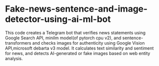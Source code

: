 # Fake-news-sentence-and-image-detector-using-ai-ml-bot
This code creates a Telegram bot that verifies news statements using Google Search API, minilm model(of pytorch cpu v2), and sentence-transformers and checks images for authenticity using Google Vision API,microsoft debarta v3 model. It calculates text similarity and sentiment for news, and detects AI-generated or fake images based on web entity analysis.
